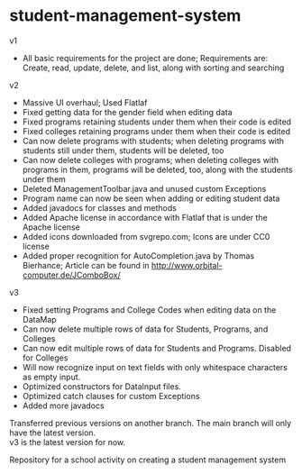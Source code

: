 # student-management-system
v1
- All basic requirements for the project are done; Requirements are: Create, read, update, delete, and list, along with sorting and searching

v2
- Massive UI overhaul; Used Flatlaf
- Fixed getting data for the gender field when editing data
- Fixed programs retaining students under them when their code is edited
- Fixed colleges retaining programs under them when their code is edited
- Can now delete programs with students; when deleting programs with students still under them, students will be deleted, too
- Can now delete colleges with programs; when deleting colleges with programs in them, programs will be deleted, too, along with the students under them
- Deleted ManagementToolbar.java and unused custom Exceptions
- Program name can now be seen when adding or editing student data
- Added javadocs for classes and methods
- Added Apache license in accordance with Flatlaf that is under the Apache license
- Added icons downloaded from svgrepo.com; Icons are under CC0 license
- Added proper recognition for AutoCompletion.java by Thomas Bierhance; Article can be found in http://www.orbital-computer.de/JComboBox/

v3
- Fixed setting Programs and College Codes when editing data on the DataMap
- Can now delete multiple rows of data for Students, Programs, and Colleges
- Can now edit multiple rows of data for Students and Programs. Disabled for Colleges
- Will now recognize input on text fields with only whitespace characters as empty input.
- Optimized constructors for DataInput files.
- Optimized catch clauses for custom Exceptions
- Added more javadocs

Transferred previous versions on another branch. The main branch will only have the latest version. <br>
v3 is the latest version for now.<br>

Repository for a school activity on creating a student management system
